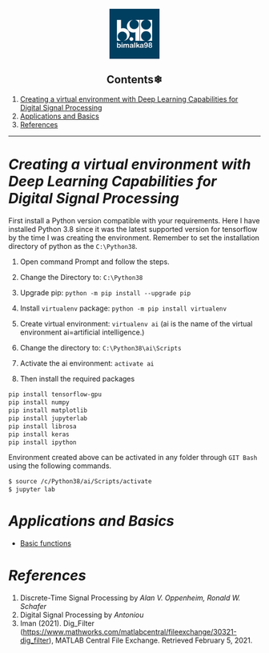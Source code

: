 <p align="center">
<a href="https://bimalka98.github.io/">
<img width="100px" src="https://github.com/bimalka98/bimalka98/blob/master/Logos/b98-logo.png" align="center"/>
</a>

<h2 align="center"> Contents❄ </h2>

1. [Creating a virtual environment with Deep Learning Capabilities for Digital Signal Processing](#creating-a-virtual-environment-with-deep-learning-capabilities-for-digital-signal-processing)
2. [Applications and Basics](#applications-and-basics)
3. [References](#references)


---


# *Creating a virtual environment with Deep Learning Capabilities for Digital Signal Processing*

First install a Python version compatible with your requirements. Here I have installed Python 3.8 since it was the latest supported version for tensorflow by the time I was creating the environment. Remember to set the installation directory of python as the `C:\Python38`.

1. Open command Prompt and follow the steps.

2. Change the Directory to: `C:\Python38`

3. Upgrade pip: `python -m pip install --upgrade pip`

4. Install `virtualenv` package: `python -m pip install virtualenv`

5. Create virtual environment: `virtualenv ai` (ai is the name of the virtual environment ai=artificial intelligence.)

6. Change the directory to: `C:\Python38\ai\Scripts`

7. Activate the ai environment: `activate ai`

8. Then install the required packages

```shell
pip install tensorflow-gpu
pip install numpy
pip install matplotlib
pip install jupyterlab
pip install librosa
pip install keras
pip install ipython
```

Environment created above can be activated in any folder through `GIT Bash` using the following commands.

```shell
$ source /c/Python38/ai/Scripts/activate
$ jupyter lab
```

# *Applications and Basics*

* [Basic functions](http://htmlpreview.github.io/?https://github.com/bimalka98/Digital-Signal-Processing/blob/main/PractiseDSP/Basicfunctions.html)


# *References*
1. Discrete-Time Signal Processing by *Alan V. Oppenheim, Ronald W. Schafer*
2. Digital Signal Processing by *Antoniou*
3. Iman (2021). Dig_Filter (https://www.mathworks.com/matlabcentral/fileexchange/30321-dig_filter), MATLAB Central File Exchange. Retrieved February 5, 2021.
